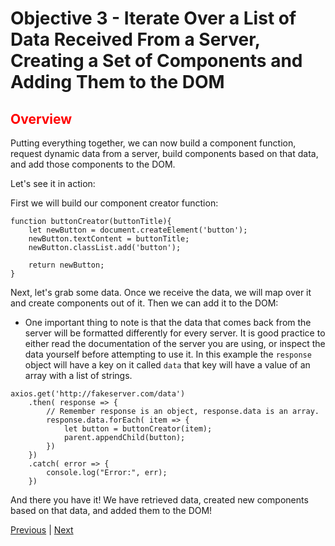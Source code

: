 # Objective 3 - Iterate Over a List of Data Received From a Server, Creating a Set of Components and Adding Them to the DOM

## <span style="color:red">Overview</span>

Putting everything together, we can now build a component function, request dynamic data from a server, build components based on that data, and add those components to the DOM.

Let's see it in action:

First we will build our component creator function:

```
function buttonCreator(buttonTitle){
    let newButton = document.createElement('button');
    newButton.textContent = buttonTitle;
    newButton.classList.add('button');

    return newButton;
}
```

Next, let's grab some data. Once we receive the data, we will map over it and create components out of it. Then we can add it to the DOM:

- One important thing to note is that the data that comes back from the server will be formatted differently for every server. It is good practice to either read the documentation of the server you are using, or inspect the data yourself before attempting to use it. In this example the `response` object will have a key on it called `data` that key will have a value of an array with a list of strings.

```
axios.get('http://fakeserver.com/data')
    .then( response => {
        // Remember response is an object, response.data is an array.
        response.data.forEach( item => {
            let button = buttonCreator(item);
            parent.appendChild(button);
        })
    })
    .catch( error => {
        console.log("Error:", err);
    })
```

And there you have it! We have retrieved data, created new components based on that data, and added them to the DOM!


[Previous](./Object_2.md) | [Next](./Understanding.md)

